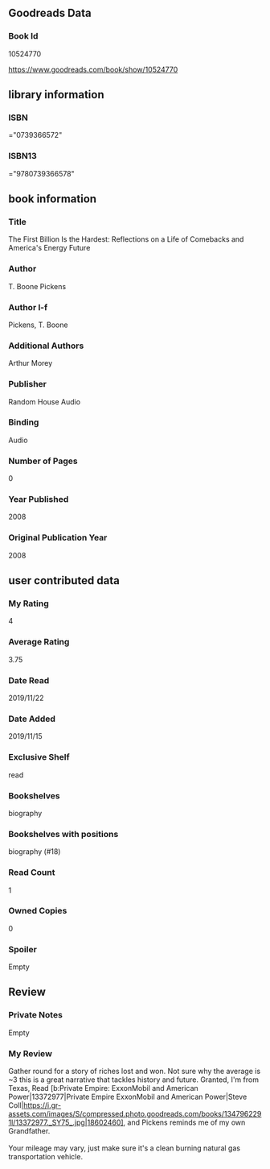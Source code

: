 <!-- This template shows how to bulk convert all columns of data into one markdown file -->
<!-- caveat: substitution key matches column headers from default export. You will get a KeyError if there's a mismatch -->

## Goodreads Data

### Book Id 

10524770

https://www.goodreads.com/book/show/10524770

## library information

### ISBN 
="0739366572"

### ISBN13 
="9780739366578"

## book information

### Title
The First Billion Is the Hardest: Reflections on a Life of Comebacks and America's Energy Future

### Author 
T. Boone Pickens

### Author l-f 
Pickens, T. Boone

### Additional Authors
Arthur Morey

### Publisher 
Random House Audio

### Binding
Audio

### Number of Pages
0

### Year Published
2008

### Original Publication Year 
2008

## user contributed data

### My Rating
4

### Average Rating
3.75

### Date Read
2019/11/22

### Date Added
2019/11/15

### Exclusive Shelf
read

### Bookshelves
biography

### Bookshelves with positions
biography (#18)

### Read Count
1

### Owned Copies
0

### Spoiler 
Empty

## Review

### Private Notes
Empty

### My Review
Gather round for a story of riches lost and won. Not sure why the average is ~3 this is a great narrative that tackles history and future. Granted, I'm from Texas, Read [b:Private Empire: ExxonMobil and American Power|13372977|Private Empire  ExxonMobil and American Power|Steve Coll|https://i.gr-assets.com/images/S/compressed.photo.goodreads.com/books/1347962291l/13372977._SY75_.jpg|18602460], and Pickens reminds me of my own Grandfather.<br/><br/>Your mileage may vary, just make sure it's a clean burning natural gas transportation vehicle.